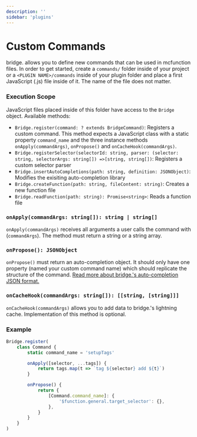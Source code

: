 ```yaml
---
description: ''
sidebar: 'plugins'
---
```


# Custom Commands

bridge. allows you to define new commands that can be used in mcfunction files. In order to get started, create a `commands/` folder inside of your project or a `<PLUGIN NAME>/commands` inside of your plugin folder and place a first JavaScript (.js) file inside of it. The name of the file does not matter.

### Execution Scope

JavaScript files placed inside of this folder have access to the `Bridge` object. Available methods:

-   `Bridge.register(command: ? extends BridgeCommand)`: Registers a custom command. This method expects a JavaScript class with a static property `command_name` and the three instance methods `onApply(commandArgs)`, `onPropose()` and `onCacheHook(commandArgs)`.
-   `Bridge.registerSelector(selectorId: string, parser: (selector: string, selectorArgs: string[]) =>[string, string[])`: Registers a custom selector parser
-   `Bridge.insertAutoCompletions(path: string, definition: JSONObject)`: Modifies the exisiting auto-completion library
-   `Bridge.createFunction(path: string, fileContent: string)`: Creates a new function file
-   `Bridge.readFunction(path: string): Promise<string>`: Reads a function file

### `onApply(commandArgs: string[]): string | string[]`

`onApply(commandArgs)` receives all arguments a user calls the command with (`commandArgs`). The method must return a string or a string array.

### `onPropose(): JSONObject`

`onPropose()` must return an auto-completion object. It should only have one property (named your custom command name) which should replicate the structure of the command. [Read more about bridge.'s auto-completion JSON format.](/plugin-docs/auto-completions/)

### `onCacheHook(commandArgs: string[]): [[string, [string]]]`

`onCacheHook(commandArgs)` allows you to add data to bridge.'s lightning cache. Implementation of this method is optional.

### Example

```javascript
Bridge.register(
	class Command {
		static command_name = 'setupTags'

		onApply([selector, ...tags]) {
			return tags.map(t => `tag ${selector} add ${t}`)
		}

		onPropose() {
			return {
				[Command.command_name]: {
					'$function.general.target_selector': {},
				},
			}
		}
	}
)
```
